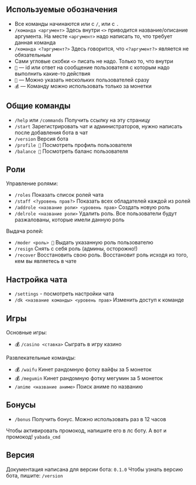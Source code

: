 ## Используемые обозначения

- Все команды начинаются или с `/`, или с `.`
- `/команда <аргумент>` Здесь внутри `<>` приводится название/описание аргумента. На месте `<аргумент>` надо написать то, что требует данная команда
- `/команда <?аргумент?>` Здесь говорится, что `<?аргумент?>` является не обязательным
- Сами угловые скобки `<>` писать не надо. Только то, что внутри
- `👤` — id или ответ на сообщение пользователя с которым надо выполнить какие-то действия
- `👥` — Можно указать нескольких пользователей сразу
- `💰` — Команду можно использовать только за монетки

## Общие команды
- `/help` или `/commands` Получить ссылку на эту страницу
- `/start` Зарегистрировать чат и администраторов, нужно написать после добавления бота в чат
- `/version` Версия бота
- `/profile 👤` Посмотреть профиль пользователя
- `/balance 👤` Посмотреть баланс пользователя

## Роли

Управление ролями:

- `/roles` Показать список ролей чата
- `/staff <?уровень прав?>` Показать всех обладателей каждой из ролей
- `/addrole <название роли> <уровень прав>` Создать новую роль
- `/delrole <название роли>` Удалить роль. Все пользователи будут разжалованы, которые имели данную роль

Выдача ролей:
- `/moder <роль> 👤` Выдать указанную роль пользователю
- `/resign` Снять с себя роль (админы, осторожно!)
- `/recover` Восстановить свою роль. Восстановит роль исходя из того, кем вы являетесь в чате

## Настройка чата

- `/settings` - посмотреть настройки чата
- `/dk <название команды> <уровень прав>` Изменить доступ к команде

## Игры
Основные игры:
- 💰 `/casino <ставка>` Сыграть в игру казино

Развлекательные команды:
- 💰 `/waifu` Кинет рандомную фотку вайфы за 5 монеток
- 💰 `/megumin` Кинет рандомную фотку мегумин за 5 монеток
- `/anime <название аниме>` Поиск аниме по названию

## Бонусы
- `/bonus` Получить бонус. Можно использовать раз в 12 часов

Чтобы активировать промокод, напишите его в лс боту. А вот и промокод! `yabada_cmd`

## Версия
Документация написана для версии бота: `0.1.0`
Чтобы узнать версию бота, пишите: `/version`
